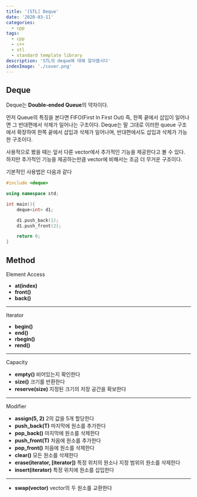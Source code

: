 ```yaml
---
title: '[STL] Deque'
date: '2020-03-11'
categories:
  - cpp
tags:
  - cpp
  - c++
  - stl
  - standard template library
description: 'STL의 deque에 대해 알아봅시다'
indexImage: './cover.png'
---
```


## Deque  

Deque는 **Double-ended Queue**의 약자이다.  

먼저 Queue의 특징을 본다면 FIFO(First In First Out) 즉, 한쪽 끝에서 삽입이 일어나면 그 반대편에서 삭제가 일어나는 구조이다.
Deque는 말 그대로 이러한 queue 구조에서 확장하여 한쪽 끝에서 삽입과 삭제가 일어나며, 반대편에서도 삽입과 삭제가 가능한 구조이다.  

사용적으로 봤을 때는 앞서 다룬 vector에서 추가적인 기능을 제공한다고 볼 수 있다.
하지만 추가적인 기능을 제공하는만큼 vector에 비해서는 조금 더 무거운 구조이다.

기본적인 사용법은 다음과 같다
``` cpp
#include <deque>

using namespace std;

int main(){
	deque<int> d1;

	d1.push_back(1);
	d1.push_front(2);

	return 0;
}
```


## Method  
Element Access  
- **at(index)**
- **front()**
- **back()**  

--------------------  

Iterator  
- **begin()**
- **end()**
- **rbegin()**
- **rend()**

--------------------

Capacity
- **empty()**  비어있는지 확인한다
- **size()**   크기를 반환한다
- **reserve(size)** 지정된 크기의 저장 공간을 확보한다

--------------------  

Modifier
- **assign(5, 2)**   2의 값을 5개 할당한다
- **push_back(T)** 마지막에 원소를 추가한다
- **pop_back()** 마지막에 원소를 삭제한다
- **push_front(T)** 처음에 원소를 추가한다
- **pop_front()** 처음에 원소를 삭제한다
- **clear()** 모든 원소를 삭제한다
- **erase(iterator, [iterator])**  특정 위치의 원소나 지정 범위의 원소를 삭제한다
- **insert(iterator)** 특정 위치에 원소를 삽입한다

-------------------- 

- **swap(vector)** vector의 두 원소를 교환한다